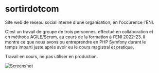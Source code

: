 # sortirdotcom

Site web de réseau social interne d'une organisation, en l'occurence l'ENI.

C'est un travail de groupe de trois personnes, effectué en collaboration et en méthode AGILE/Scrum, au cours de la formation à l'ENI 2022-23. Il montre ce que nous avons pu entreprendre en PHP Symfony durant le temps imparti juste après avoir eu le cours magistral et pratique.

Travail en cours, ne pas utiliser en production.

![Screenshot](https://github.com/Luc-Anne/sortirdotcom/assets/images/screenshot.png?raw=true "Screenshot")